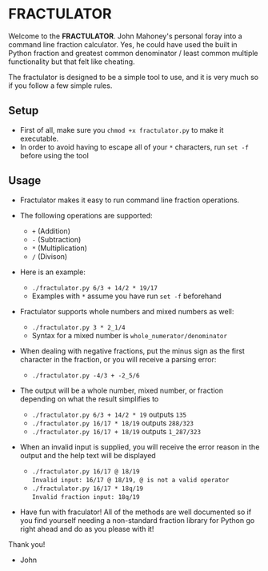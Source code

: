 # FRACTULATOR
Welcome to the **FRACTULATOR**. John Mahoney's personal foray into a command line fraction calculator.
Yes, he could have used the built in Python fraction and greatest common denominator / least common multiple functionality but that felt like cheating.
  
The fractulator is designed to be a simple tool to use, and it is very much so if you follow a few simple rules.

## Setup
* First of all, make sure you `chmod +x fractulator.py` to make it executable.  
* In order to avoid having to escape all of your `*` characters, run `set -f` before using the tool

## Usage 
* Fractulator makes it easy to run command line fraction operations.
* The following operations are supported:
  * `+` (Addition)
  * `-` (Subtraction)
  * `*` (Multiplication)
  * `/` (Divison)  
* Here is an example:
    * `./fractulator.py 6/3 + 14/2 * 19/17`
    * Examples with `*` assume you have run `set -f` beforehand
    
* Fractulator supports whole numbers and mixed numbers as well:
    * `./fractulator.py 3 * 2_1/4`
    * Syntax for a mixed number is `whole_numerator/denominator`
    
* When dealing with negative fractions, put the minus sign as the first character in the fraction, or you will receive a parsing error:
    * `./fractulator.py -4/3 + -2_5/6`

* The output will be a whole number, mixed number, or fraction depending on what the result simplifies to
    * `./fractulator.py 6/3 + 14/2 * 19` outputs `135`
    * `./fractulator.py 16/17 * 18/19` outputs `288/323`
    * `./fractulator.py 16/17 + 18/19` outputs `1_287/323`

* When an invalid input is supplied, you will receive the error reason in the output and the help text will be displayed
    * `./fractulator.py 16/17 @ 18/19`  
`Invalid input: 16/17 @ 18/19, @ is not a valid operator`
    * `./fractulator.py 16/17 * 18q/19`  
      `Invalid fraction input: 18q/19`
      
* Have fun with fraculator! All of the methods are well documented so if you find yourself needing a non-standard 
  fraction library for Python go right ahead and do as you please with it!
  
Thank you!
- John
